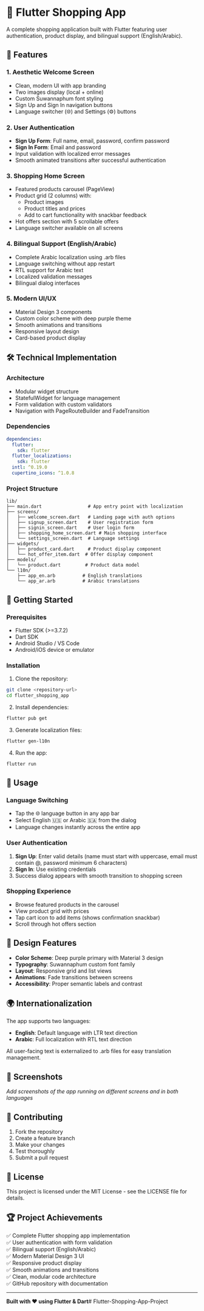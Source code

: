 # 🛒 Flutter Shopping App

A complete shopping application built with Flutter featuring user authentication, product display, and bilingual support (English/Arabic).

## 🌟 Features

### 1. **Aesthetic Welcome Screen**
- Clean, modern UI with app branding
- Two images display (local + online)
- Custom Suwannaphum font styling
- Sign Up and Sign In navigation buttons
- Language switcher (🌐) and Settings (⚙️) buttons

### 2. **User Authentication**
- **Sign Up Form**: Full name, email, password, confirm password
- **Sign In Form**: Email and password
- Input validation with localized error messages
- Smooth animated transitions after successful authentication

### 3. **Shopping Home Screen**
- Featured products carousel (PageView)
- Product grid (2 columns) with:
  - Product images
  - Product titles and prices
  - Add to cart functionality with snackbar feedback
- Hot offers section with 5 scrollable offers
- Language switcher available on all screens

### 4. **Bilingual Support (English/Arabic)**
- Complete Arabic localization using .arb files
- Language switching without app restart
- RTL support for Arabic text
- Localized validation messages
- Bilingual dialog interfaces

### 5. **Modern UI/UX**
- Material Design 3 components
- Custom color scheme with deep purple theme
- Smooth animations and transitions
- Responsive layout design
- Card-based product display

## 🛠️ Technical Implementation

### **Architecture**
- Modular widget structure
- StatefulWidget for language management
- Form validation with custom validators
- Navigation with PageRouteBuilder and FadeTransition

### **Dependencies**
```yaml
dependencies:
  flutter:
    sdk: flutter
  flutter_localizations:
    sdk: flutter
  intl: ^0.19.0
  cupertino_icons: ^1.0.8
```

### **Project Structure**
```
lib/
├── main.dart                 # App entry point with localization
├── screens/
│   ├── welcome_screen.dart   # Landing page with auth options
│   ├── signup_screen.dart    # User registration form
│   ├── signin_screen.dart    # User login form
│   ├── shopping_home_screen.dart # Main shopping interface
│   └── settings_screen.dart  # Language settings
├── widgets/
│   ├── product_card.dart     # Product display component
│   └── hot_offer_item.dart  # Offer display component
├── models/
│   └── product.dart         # Product data model
└── l10n/
    ├── app_en.arb          # English translations
    └── app_ar.arb          # Arabic translations
```

## 🚀 Getting Started

### Prerequisites
- Flutter SDK (>=3.7.2)
- Dart SDK
- Android Studio / VS Code
- Android/iOS device or emulator

### Installation
1. Clone the repository:
```bash
git clone <repository-url>
cd flutter_shopping_app
```

2. Install dependencies:
```bash
flutter pub get
```

3. Generate localization files:
```bash
flutter gen-l10n
```

4. Run the app:
```bash
flutter run
```

## 📱 Usage

### **Language Switching**
- Tap the 🌐 language button in any app bar
- Select English 🇺🇸 or Arabic 🇸🇦 from the dialog
- Language changes instantly across the entire app

### **User Authentication**
1. **Sign Up**: Enter valid details (name must start with uppercase, email must contain @, password minimum 6 characters)
2. **Sign In**: Use existing credentials
3. Success dialog appears with smooth transition to shopping screen

### **Shopping Experience**
- Browse featured products in the carousel
- View product grid with prices
- Tap cart icon to add items (shows confirmation snackbar)
- Scroll through hot offers section

## 🎨 Design Features

- **Color Scheme**: Deep purple primary with Material 3 design
- **Typography**: Suwannaphum custom font family
- **Layout**: Responsive grid and list views
- **Animations**: Fade transitions between screens
- **Accessibility**: Proper semantic labels and contrast

## 🌍 Internationalization

The app supports two languages:
- **English**: Default language with LTR text direction
- **Arabic**: Full localization with RTL text direction

All user-facing text is externalized to .arb files for easy translation management.

## 📸 Screenshots

*Add screenshots of the app running on different screens and in both languages*

## 🤝 Contributing

1. Fork the repository
2. Create a feature branch
3. Make your changes
4. Test thoroughly
5. Submit a pull request

## 📄 License

This project is licensed under the MIT License - see the LICENSE file for details.

## 🏆 Project Achievements

✅ Complete Flutter shopping app implementation  
✅ User authentication with form validation  
✅ Bilingual support (English/Arabic)  
✅ Modern Material Design 3 UI  
✅ Responsive product display  
✅ Smooth animations and transitions  
✅ Clean, modular code architecture  
✅ GitHub repository with documentation  

---

**Built with ❤️ using Flutter & Dart**#   F l u t t e r - S h o p p i n g - A p p - P r o j e c t  
 